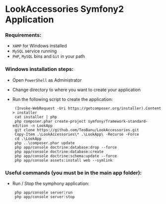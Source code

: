 LookAccessories Symfony2 Application
========================

### Requirements:
 - ``XAMP`` for Windows installed
 - ``MySQL`` service running
 - ``PHP``, ``MySQL`` bins and ``Git`` in your path

### Windows installation steps:

 - Open ``PowerShell`` as Administrator
 - Change directory to where you want to create your application
 - Run the following script to create the application:

        (Invoke-WebRequest -Uri https://getcomposer.org/installer).Content > installer
        cat installer | php
        php composer.phar create-project symfony/framework-standard-edition -n LookApp
        git clone https://github.com/TeoBanu/LookAccessories.git
        Copy-Item .\LookAccessories\* .\LookApp\ -Recurse -Force
        cd .\LookApp
        php ..\composer.phar update
        php app/console doctrine:database:drop --force
        php app/console doctrine:database:create
        php app/console doctrine:schema:update --force
        php app/console assets:install web --symlink

### Useful commands (you must be in the main app folder):

 - Run / Stop the symphony application:

        php app/console server:run
        php app/console server:stop
